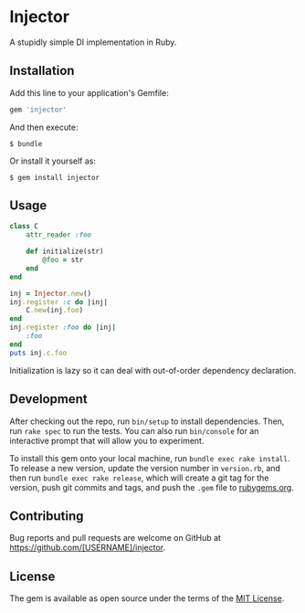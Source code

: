 # Injector

A stupidly simple DI implementation in Ruby.

## Installation

Add this line to your application's Gemfile:

```ruby
gem 'injector'
```

And then execute:

    $ bundle

Or install it yourself as:

    $ gem install injector

## Usage

``` ruby
class C
    attr_reader :foo

    def initialize(str)
        @foo = str
    end
end

inj = Injector.new()
inj.register :c do |inj|
    C.new(inj.foo)
end
inj.register :foo do |inj|
    :foo
end
puts inj.c.foo
```

Initialization is lazy so it can deal with out-of-order dependency declaration.

## Development

After checking out the repo, run `bin/setup` to install dependencies. Then, run `rake spec` to run the tests. You can also run `bin/console` for an interactive prompt that will allow you to experiment.

To install this gem onto your local machine, run `bundle exec rake install`. To release a new version, update the version number in `version.rb`, and then run `bundle exec rake release`, which will create a git tag for the version, push git commits and tags, and push the `.gem` file to [rubygems.org](https://rubygems.org).

## Contributing

Bug reports and pull requests are welcome on GitHub at https://github.com/[USERNAME]/injector.


## License

The gem is available as open source under the terms of the [MIT License](http://opensource.org/licenses/MIT).

